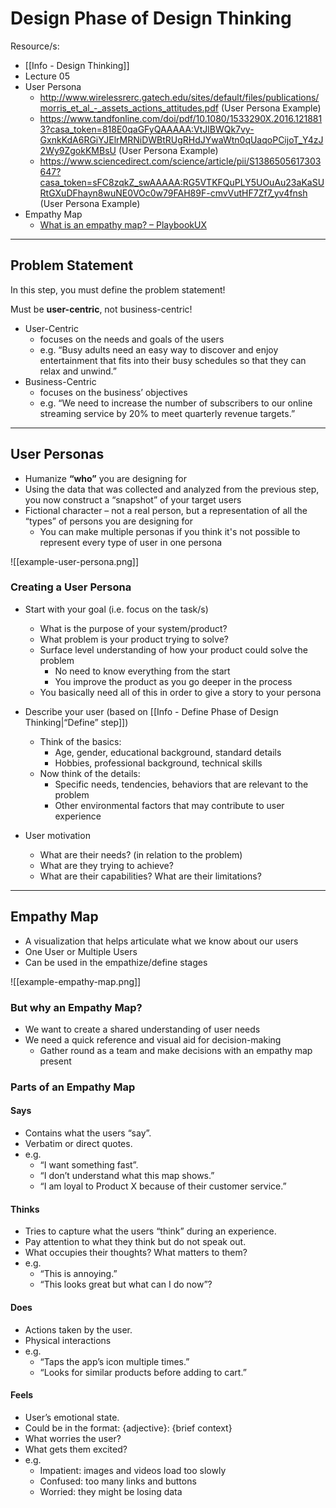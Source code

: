 # Design Phase of Design Thinking

Resource/s:

- [[Info - Design Thinking]]
- Lecture 05
- User Persona
    - http://www.wirelessrerc.gatech.edu/sites/default/files/publications/morris_et_al_-_assets_actions_attitudes.pdf (User Persona Example)
    - https://www.tandfonline.com/doi/pdf/10.1080/1533290X.2016.1218813?casa_token=818E0qaGFyQAAAAA:VtJlBWQk7vy-GxnkKdA6RGiYJElrMRNiDWBtRUgRHdJYwaWtn0qUaqoPCijoT_Y4zJ2Wy9ZgokKMBsU (User Persona Example)
    - https://www.sciencedirect.com/science/article/pii/S1386505617303647?casa_token=sFC8zqkZ_swAAAAA:RG5VTKFQuPLY5UOuAu23aKaSURtGXuDFhayn8wuNE0VOc0w79FAH89F-cmvVutHF7Zf7_yv4fnsh (User Persona Example)
- Empathy Map
    - [What is an empathy map? – PlaybookUX](https://youtu.be/QwF9a56WFWA?si=pcVzZDmDSq4VhNts) 

---

## Problem Statement

In this step, you must define the problem statement!

Must be **user-centric**, not business-centric!

- User-Centric
    - focuses on the needs and goals of the users
    - e.g. “Busy adults need an easy way to discover and enjoy entertainment that fits into their busy schedules so that they can relax and unwind.”
- Business-Centric
    - focuses on the business’ objectives
    - e.g. “We need to increase the number of subscribers to our online streaming service by 20% to meet quarterly revenue targets.”

---

## User Personas

- Humanize **“who”** you are designing for
- Using the data that was collected and analyzed from the previous step, you now construct a “snapshot” of your target users
- Fictional character – not a real person, but a representation of all the “types” of persons you are designing for
    - You can make multiple personas if you think it's not possible to represent every type of user in one persona

![[example-user-persona.png]]

### Creating a User Persona

-  Start with your goal (i.e. focus on the task/s)
    - What is the purpose of your system/product?
    - What problem is your product trying to solve?
    - Surface level understanding of how your product could solve the problem
        - No need to know everything from the start
        - You improve the product as you go deeper in the process
    - You basically need all of this in order to give a story to your persona

-  Describe your user (based on [[Info - Define Phase of Design Thinking|“Define” step]])
    - Think of the basics:
        - Age, gender, educational background, standard details
        - Hobbies, professional background, technical skills
    - Now think of the details:
        - Specific needs, tendencies, behaviors that are relevant to the problem
        - Other environmental factors that may contribute to user experience

-  User motivation
    - What are their needs? (in relation to the problem)
    - What are they trying to achieve?
    - What are their capabilities? What are their limitations? 

---

## Empathy Map

- A visualization that helps articulate what we know about our users
- One User or Multiple Users
- Can be used in the empathize/define stages

![[example-empathy-map.png]]

### But why an Empathy Map?

- We want to create a shared understanding of user needs
- We need a quick reference and visual aid for decision-making
    - Gather round as a team and make decisions with an empathy map present

### Parts of an Empathy Map

#### Says

- Contains what the users “say”. 
- Verbatim or direct quotes.
- e.g.
    - “I want something fast”.
    - “I don’t understand what this map shows.”
    - “I am loyal to Product X because of their customer service.”

#### Thinks

- Tries to capture what the users “think” during an experience.
- Pay attention to what they think but do not speak out.
- What occupies their thoughts? What matters to them?
- e.g.
    - “This is annoying.”
    - “This looks great but what can I do now”?

#### Does

- Actions taken by the user.
- Physical interactions
- e.g.
    - “Taps the app’s icon multiple times.”
    - “Looks for similar products before adding to cart.”

#### Feels

- User’s emotional state.
- Could be in the format: {adjective}: {brief context}
- What worries the user?
- What gets them excited?
- e.g.
    - Impatient: images and videos load too slowly
    - Confused: too many links and buttons
    - Worried: they might be losing data